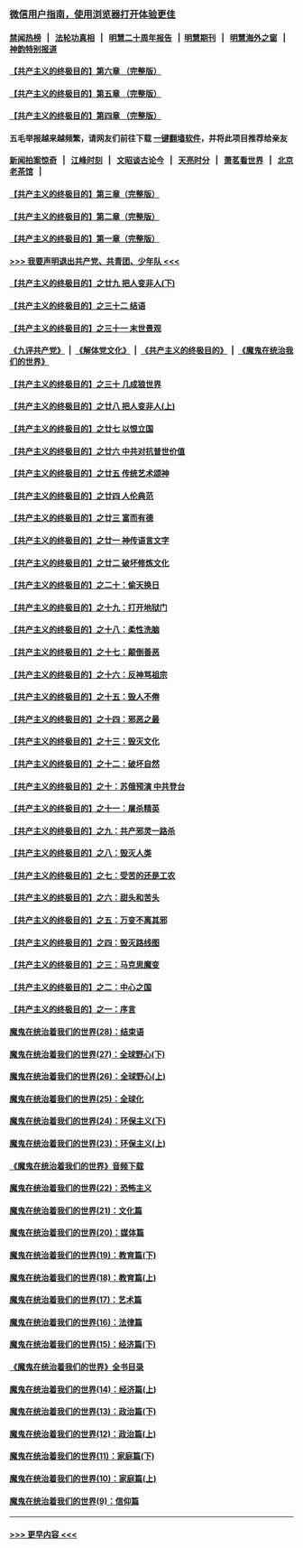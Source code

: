 ### [微信用户指南，使用浏览器打开体验更佳](https://github.com/gfw-breaker/banned-news1/blob/master/indexes/wechat-guide.md?t=0)
#### [禁闻热榜](热点新闻.md?t=0)  &nbsp;&nbsp;|&nbsp;&nbsp; [法轮功真相](https://github.com/gfw-breaker/truth/blob/master/README.md?t=0) &nbsp;&nbsp;|&nbsp;&nbsp; [明慧二十周年报告](https://github.com/gfw-breaker/mh-reports/blob/master/README.md?t=0) &nbsp;&nbsp;|&nbsp;&nbsp;[明慧期刊](https://github.com/gfw-breaker/mh-qikan) &nbsp;&nbsp;|&nbsp;&nbsp; [明慧海外之窗](https://github.com/gfw-breaker/mh-news/blob/master/README.md?t=0) &nbsp;&nbsp;|&nbsp;&nbsp; [神韵特别报道](https://github.com/gfw-breaker/mh-news/blob/master/shenyun.md?t=0)
#### [【共产主义的终极目的】第六章 （完整版）](../pages/nsc422/n11428913.md?t=02171702) 
#### [【共产主义的终极目的】第五章 （完整版）](../pages/nsc422/n11428912.md?t=02171702) 
#### [【共产主义的终极目的】第四章 （完整版）](../pages/nsc422/n11428907.md?t=02171702) 
#### 五毛举报越来越频繁，请网友们前往下载 [一键翻墙软件](https://github.com/gfw-breaker/ssr-accounts)，并将此项目推荐给亲友
#### [新闻拍案惊奇](https://github.com/gfw-breaker/banned-news1/blob/master/pages/link4.md) &nbsp;&nbsp;|&nbsp;&nbsp; [江峰时刻](https://github.com/gfw-breaker/banned-news1/blob/master/pages/link4.md) &nbsp;&nbsp;|&nbsp;&nbsp; [文昭谈古论今](https://github.com/gfw-breaker/banned-news1/blob/master/pages/link4.md) &nbsp;&nbsp;|&nbsp;&nbsp; [天亮时分](https://github.com/gfw-breaker/banned-news1/blob/master/pages/link4.md) &nbsp;&nbsp;|&nbsp;&nbsp; [萧茗看世界](https://github.com/gfw-breaker/banned-news1/blob/master/pages/link4.md) &nbsp;&nbsp;|&nbsp;&nbsp; [北京老茶馆](https://github.com/gfw-breaker/banned-news1/blob/master/pages/link4.md) &nbsp;&nbsp;|&nbsp;&nbsp; 
#### [【共产主义的终极目的】第三章（完整版）](../pages/nsc422/n11428848.md?t=02171702) 
#### [【共产主义的终极目的】第二章（完整版）](../pages/nsc422/n11428831.md?t=02171702) 
#### [【共产主义的终极目的】第一章（完整版）](../pages/nsc422/n11417651.md?t=02171702) 
#### [>>> 我要声明退出共产党、共青团、少年队 <<<](https://github.com/begood0513/goodnews/blob/master/quit/letter.md) 
#### [【共产主义的终极目的】之廿九 把人变非人(下)](../pages/nsc422/n11344140.md?t=02171702) 
#### [【共产主义的终极目的】之三十二 结语](../pages/nsc422/n11360535.md?t=02171702) 
#### [【共产主义的终极目的】之三十一 末世景观](../pages/nsc422/n11351129.md?t=02171702) 
#### [《九评共产党》](https://github.com/begood0513/9ping.md/blob/master/README.md) &nbsp;|&nbsp; [《解体党文化》](../../../../jtdwh.md/blob/master/README.md)  &nbsp;|&nbsp; [《共产主义的终极目的》](../../../../gczydzjmd.md/blob/master/README.md) &nbsp;|&nbsp; [《魔鬼在统治我们的世界》](../../../../mgztzwmdsj.md/blob/master/README.md) 
#### [【共产主义的终极目的】之三十 几成狼世界](../pages/nsc422/n11348280.md?t=02171702) 
#### [【共产主义的终极目的】之廿八 把人变非人(上)](../pages/nsc422/n11340492.md?t=02171702) 
#### [【共产主义的终极目的】之廿七 以恨立国](../pages/nsc422/n11336944.md?t=02171702) 
#### [【共产主义的终极目的】之廿六 中共对抗普世价值](../pages/nsc422/n11324785.md?t=02171702) 
#### [【共产主义的终极目的】之廿五 传统艺术颂神](../pages/nsc422/n11296396.md?t=02171702) 
#### [【共产主义的终极目的】之廿四 人伦典范](../pages/nsc422/n11296397.md?t=02171702) 
#### [【共产主义的终极目的】之廿三 富而有德](../pages/nsc422/n11283598.md?t=02171702) 
#### [【共产主义的终极目的】之廿一 神传语言文字](../pages/nsc422/n11263265.md?t=02171702) 
#### [【共产主义的终极目的】之廿二 破坏修炼文化](../pages/nsc422/n11245728.md?t=02171702) 
#### [【共产主义的终极目的】之二十：偷天换日](../pages/nsc422/n11238846.md?t=02171702) 
#### [【共产主义的终极目的】之十九：打开地狱门](../pages/nsc422/n11206376.md?t=02171702) 
#### [【共产主义的终极目的】之十八：柔性洗脑](../pages/nsc422/n11199994.md?t=02171702) 
#### [【共产主义的终极目的】之十七：颠倒善恶](../pages/nsc422/n11179782.md?t=02171702) 
#### [【共产主义的终极目的】之十六：反神骂祖宗](../pages/nsc422/n11166798.md?t=02171702) 
#### [【共产主义的终极目的】之十五：毁人不倦](../pages/nsc422/n11166792.md?t=02171702) 
#### [【共产主义的终极目的】之十四：邪恶之最](../pages/nsc422/n11150249.md?t=02171702) 
#### [【共产主义的终极目的】之十三：毁灭文化](../pages/nsc422/n11135227.md?t=02171702) 
#### [【共产主义的终极目的】之十二：破坏自然](../pages/nsc422/n11135214.md?t=02171702) 
#### [【共产主义的终极目的】之十：苏俄预演 中共登台](../pages/nsc422/n11118424.md?t=02171702) 
#### [【共产主义的终极目的】之十一：屠杀精英](../pages/nsc422/n11118442.md?t=02171702) 
#### [【共产主义的终极目的】之九：共产邪灵一路杀](../pages/nsc422/n11114139.md?t=02171702) 
#### [【共产主义的终极目的】之八：毁灭人类](../pages/nsc422/n11108503.md?t=02171702) 
#### [【共产主义的终极目的】之七：受苦的还是工农](../pages/nsc422/n11101809.md?t=02171702) 
#### [【共产主义的终极目的】之六：甜头和苦头](../pages/nsc422/n11096971.md?t=02171702) 
#### [【共产主义的终极目的】之五：万变不离其邪](../pages/nsc422/n11091285.md?t=02171702) 
#### [【共产主义的终极目的】之四：毁灭路线图](../pages/nsc422/n11086284.md?t=02171702) 
#### [【共产主义的终极目的】之三：马克思魔变](../pages/nsc422/n11061941.md?t=02171702) 
#### [【共产主义的终极目的】之二：中心之国](../pages/nsc422/n11047728.md?t=02171702) 
#### [【共产主义的终极目的】之一：序言](../pages/nsc422/n11086077.md?t=02171702) 
#### [魔鬼在统治着我们的世界(28)：结束语](../pages/nsc422/n10936246.md?t=02171702) 
#### [魔鬼在统治着我们的世界(27)：全球野心(下)](../pages/nsc422/n10928319.md?t=02171702) 
#### [魔鬼在统治着我们的世界(26)：全球野心(上)](../pages/nsc422/n10900318.md?t=02171702) 
#### [魔鬼在统治着我们的世界(25)：全球化](../pages/nsc422/n10788205.md?t=02171702) 
#### [魔鬼在统治着我们的世界(24)：环保主义(下)](../pages/nsc422/n10695307.md?t=02171702) 
#### [魔鬼在统治着我们的世界(23)：环保主义(上)](../pages/nsc422/n10688613.md?t=02171702) 
#### [《魔鬼在统治着我们的世界》音频下载](../pages/nsc422/n10635553.md?t=02171702) 
#### [魔鬼在统治着我们的世界(22)：恐怖主义](../pages/nsc422/n10614727.md?t=02171702) 
#### [魔鬼在统治着我们的世界(21)：文化篇](../pages/nsc422/n10597706.md?t=02171702) 
#### [魔鬼在统治着我们的世界(20)：媒体篇](../pages/nsc422/n10586579.md?t=02171702) 
#### [魔鬼在统治着我们的世界(19)：教育篇(下)](../pages/nsc422/n10564808.md?t=02171702) 
#### [魔鬼在统治着我们的世界(18)：教育篇(上)](../pages/nsc422/n10526970.md?t=02171702) 
#### [魔鬼在统治着我们的世界(17)：艺术篇](../pages/nsc422/n10499093.md?t=02171702) 
#### [魔鬼在统治着我们的世界(16)：法律篇](../pages/nsc422/n10485969.md?t=02171702) 
#### [魔鬼在统治着我们的世界(15)：经济篇(下)](../pages/nsc422/n10469975.md?t=02171702) 
#### [《魔鬼在统治着我们的世界》全书目录](../pages/nsc422/n10464261.md?t=02171702) 
#### [魔鬼在统治着我们的世界(14)：经济篇(上)](../pages/nsc422/n10457370.md?t=02171702) 
#### [魔鬼在统治着我们的世界(13)：政治篇(下)](../pages/nsc422/n10448270.md?t=02171702) 
#### [魔鬼在统治着我们的世界(12)：政治篇(上)](../pages/nsc422/n10444576.md?t=02171702) 
#### [魔鬼在统治着我们的世界(11)：家庭篇(下)](../pages/nsc422/n10440961.md?t=02171702) 
#### [魔鬼在统治着我们的世界(10)：家庭篇(上)](../pages/nsc422/n10435448.md?t=02171702) 
#### [魔鬼在统治着我们的世界(9)：信仰篇](../pages/nsc422/n10432159.md?t=02171702) 

----
#### [ >>> 更早内容 <<< ](../indexes/nsc422-earlier.md)
